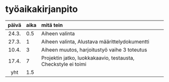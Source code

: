 # työaikakirjanpito

| päivä | aika | mitä tein  |
| :----:|:-----| :-----|
| 24.3. | 0.5  | Aiheen valinta |
| 27.3. | 1    | Aiheen valinta, Alustava määrittelydokumentti|
| 10.4. | 3   | Aiheen muutos, harjoitustyö vaihe 3 toteutus|
| 17.4. | 7   | Projektin jatko, luokkakaavio, testausta, Checkstyle ei toimi |
| yht   | 1.5  | | 
